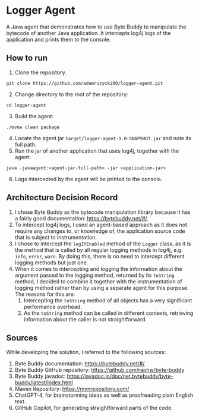 # Logger Agent

A Java agent that demonstrates how to use Byte Buddy to manipulate the bytecode of another Java application.
It intercepts log4j logs of the application and prints them to the console.

## How to run

1. Clone the repository.

```shell
git clone https://github.com/adamrozycki00/logger-agent.git
```

2. Change directory to the root of the repository:

```shell
cd logger-agent
```

3. Build the agent:

```shell
./mvnw clean package
```

4. Locate the agent jar `target/logger-agent-1.0-SNAPSHOT.jar` and note its full path.
5. Run the jar of another application that uses log4j, together with the agent:

```shell
java -javaagent:<agent-jar-full-path> -jar <application-jar>
```

6. Logs intercepted by the agent will be printed to the console.

## Architecture Decision Record

1. I chose Byte Buddy as the bytecode manipulation library because it has a fairly good
   documentation: https://bytebuddy.net/#/.
2. To intercept log4j logs, I used an agent-based approach as it does not require any changes to, or knowledge of, the
   application source code that is subject to instrumentation.
3. I chose to intercept the `logIfEnabled` method of the `Logger` class, as it is the method that is called by all
   regular logging methods in log4j, e.g. `info`, `error`, `warn`. By doing this, there is no need to intercept
   different logging methods but just one.
4. When it comes to intercepting and logging the information about the argument passed to the logging method, returned
   by its `toString` method, I decided to combine it together with the instrumentation of logging method rather than by
   using a separate agent for this purpose. The reasons for this are:
    1. Intercepting the `toString` method of all objects has a very significant performance overhead.
    2. As the `toString` method can be called in different contexts, retrieving information about the caller is not
       straightforward.

## Sources

While developing the solution, I referred to the following sources:

1. Byte Buddy documentation: https://bytebuddy.net/#/
2. Byte Buddy GitHub repository: https://github.com/raphw/byte-buddy
3. Byte Buddy javadoc: https://javadoc.io/doc/net.bytebuddy/byte-buddy/latest/index.html
4. Maven Repository: https://mvnrepository.com/
5. ChatGPT-4, for brainstorming ideas as well as proofreading plain English text.
6. GitHub Copilot, for generating straightforward parts of the code.
